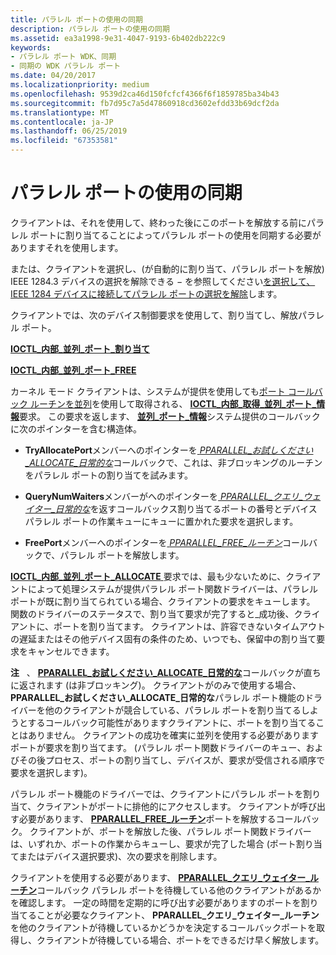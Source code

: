 ```yaml
---
title: パラレル ポートの使用の同期
description: パラレル ポートの使用の同期
ms.assetid: ea3a1998-9e31-4047-9193-6b402db222c9
keywords:
- パラレル ポート WDK、同期
- 同期の WDK パラレル ポート
ms.date: 04/20/2017
ms.localizationpriority: medium
ms.openlocfilehash: 9539d2ca46d150fcfcf4366f6f1859785ba34b43
ms.sourcegitcommit: fb7d95c7a5d47860918cd3602efdd33b69dcf2da
ms.translationtype: MT
ms.contentlocale: ja-JP
ms.lasthandoff: 06/25/2019
ms.locfileid: "67353581"
---
```

# <a name="synchronizing-the-use-of-a-parallel-port"></a>パラレル ポートの使用の同期





クライアントは、それを使用して、終わった後にこのポートを解放する前にパラレル ポートに割り当てることによってパラレル ポートの使用を同期する必要がありますそれを使用します。

または、クライアントを選択し、(が自動的に割り当て、パラレル ポートを解放) IEEE 1284.3 デバイスの選択を解除できる − を参照してください[を選択して、IEEE 1284 デバイスに接続してパラレル ポートの選択を解除](selecting-and-deselecting-an-ieee-1284-device-attached-to-a-parallel-p.md)します。

クライアントでは、次のデバイス制御要求を使用して、割り当てし、解放パラレル ポート。

[**IOCTL\_内部\_並列\_ポート\_割り当て**](https://docs.microsoft.com/windows-hardware/drivers/ddi/content/parallel/ni-parallel-ioctl_internal_parallel_port_allocate)

[**IOCTL\_内部\_並列\_ポート\_FREE**](https://docs.microsoft.com/windows-hardware/drivers/ddi/content/parallel/ni-parallel-ioctl_internal_parallel_port_free)

カーネル モード クライアントは、システムが提供を使用しても[ポート コールバック ルーチンを並列](https://docs.microsoft.com/windows-hardware/drivers/ddi/content/index)を使用して取得される、 [ **IOCTL\_内部\_取得\_並列\_ポート\_情報**](https://docs.microsoft.com/windows-hardware/drivers/ddi/content/parallel/ni-parallel-ioctl_internal_get_parallel_port_info)要求。 この要求を返します、 [**並列\_ポート\_情報**](https://docs.microsoft.com/windows-hardware/drivers/ddi/content/parallel/ns-parallel-_parallel_port_information)システム提供のコールバックに次のポインターを含む構造体。

-   **TryAllocatePort**メンバーへのポインターを[ *PPARALLEL\_お試しください\_ALLOCATE\_日常的な*](https://docs.microsoft.com/previous-versions/windows/hardware/drivers/ff544550(v=vs.85))コールバックで、これは、非ブロッキングのルーチンをパラレル ポートの割り当てを試みます。

-   **QueryNumWaiters**メンバーがへのポインターを[ *PPARALLEL\_クエリ\_ウェイター\_日常的な*](https://docs.microsoft.com/windows-hardware/drivers/ddi/content/parallel/nc-parallel-pparallel_query_waiters_routine)を返すコールバックス割り当てるポートの番号とデバイス パラレル ポートの作業キューにキューに置かれた要求を選択します。

-   **FreePort**メンバーへのポインターを[ *PPARALLEL\_FREE\_ルーチン*](https://docs.microsoft.com/windows-hardware/drivers/ddi/content/parallel/nc-parallel-pparallel_free_routine)コールバックで、パラレル ポートを解放します。

[ **IOCTL\_内部\_並列\_ポート\_ALLOCATE** ](https://docs.microsoft.com/windows-hardware/drivers/ddi/content/parallel/ni-parallel-ioctl_internal_parallel_port_allocate)要求では、最も少ないために、クライアントによって処理システムが提供パラレル ポート関数ドライバーは、パラレル ポートが既に割り当てられている場合、クライアントの要求をキューします。 関数のドライバーのステータスで、割り当て要求が完了すると\_成功後、クライアントに、ポートを割り当てます。 クライアントは、許容できないタイムアウトの遅延またはその他デバイス固有の条件のため、いつでも、保留中の割り当て要求をキャンセルできます。

**注**   、 [ **PPARALLEL\_お試しください\_ALLOCATE\_日常的な**](https://docs.microsoft.com/previous-versions/windows/hardware/drivers/ff544550(v=vs.85))コールバックが直ちに返されます (は非ブロッキング)。 クライアントがのみで使用する場合、 **PPARALLEL\_お試しください\_ALLOCATE\_日常的な**パラレル ポート機能のドライバーを他のクライアントが競合している、パラレル ポートを割り当てるしようとするコールバック可能性がありますクライアントに、ポートを割り当てることはありません。 クライアントの成功を確実に並列を使用する必要がありますポートが要求を割り当てます。 (パラレル ポート関数ドライバーのキュー、およびその後プロセス、ポートの割り当てし、デバイスが、要求が受信される順序で要求を選択します)。

 

パラレル ポート機能のドライバーでは、クライアントにパラレル ポートを割り当て、クライアントがポートに排他的にアクセスします。 クライアントが呼び出す必要があります、 [ **PPARALLEL\_FREE\_ルーチン**](https://docs.microsoft.com/windows-hardware/drivers/ddi/content/parallel/nc-parallel-pparallel_free_routine)ポートを解放するコールバック。 クライアントが、ポートを解放した後、パラレル ポート関数ドライバーは、いずれか、ポートの作業からキューし、要求が完了した場合 (ポート割り当てまたはデバイス選択要求)、次の要求を削除します。

クライアントを使用する必要があります、 [ **PPARALLEL\_クエリ\_ウェイター\_ルーチン**](https://docs.microsoft.com/windows-hardware/drivers/ddi/content/parallel/nc-parallel-pparallel_query_waiters_routine)コールバック パラレル ポートを待機している他のクライアントがあるかを確認します。 一定の時間を定期的に呼び出す必要がありますのポートを割り当てることが必要なクライアント、 **PPARALLEL\_クエリ\_ウェイター\_ルーチン**を他のクライアントが待機しているかどうかを決定するコールバックポートを取得し、クライアントが待機している場合、ポートをできるだけ早く解放します。

 

 




